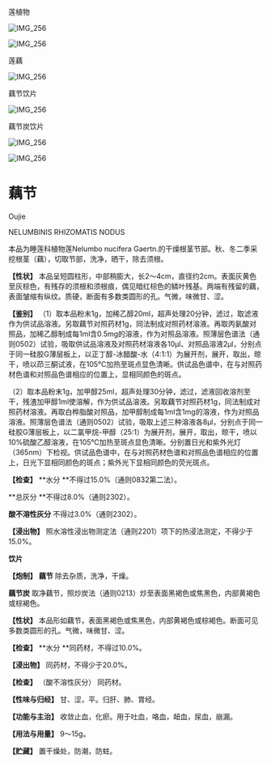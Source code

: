 莲植物

![IMG_256](/medicine-image/ou-jie/1.png)

![IMG_256](/medicine-image/ou-jie/2.png)

莲藕

![IMG_256](/medicine-image/ou-jie/3.png)

藕节饮片

![IMG_256](/medicine-image/ou-jie/4.png)

藕节炭饮片

![IMG_256](/medicine-image/ou-jie/5.png)

![IMG_256](/medicine-image/ou-jie/6.png)

# ****藕节****

Oujie

NELUMBINIS RHIZOMATIS NODUS

本品为睡莲科植物莲Nelumbo nucifera Gaertn.的干燥根茎节部。秋、冬二季采挖根茎（藕），切取节部，洗净，晒干，除去须根。

**【性状】** 本品呈短圆柱形，中部稍膨大，长2～4cm，直径约2cm。表面灰黄色至灰棕色，有残存的须根和须根痕，偶见暗红棕色的鳞叶残基。两端有残留的藕，表面皱缩有纵纹。质硬，断面有多数类圆形的孔。气微，味微甘、涩。

**【鉴别】** （1）取本品粉末1g，加稀乙醇20ml，超声处理20分钟，滤过，取滤液作为供试品溶液。另取藕节对照药材1g，同法制成对照药材溶液。再取丙氨酸对照品，加稀乙醇制成每1ml含0.5mg的溶液，作为对照品溶液。照薄层色谱法（通则0502）试验，吸取供试品溶液及对照药材溶液各10μl、对照品溶液2μl，分别点于同一硅胶G薄层板上，以正丁醇-冰醋酸-水（4:1:1）为展开剂，展开，取出，晾干，喷以茚三酮试液，在105°C加热至斑点显色清晰。供试品色谱中，在与对照药材色谱和对照品色谱相应的位置上，显相同颜色的斑点。

（2）取本品粉末1g，加甲醇25ml，超声处理30分钟，滤过，滤液回收溶剂至干，残渣加甲醇1ml使溶解，作为供试品溶液。另取藕节对照药材1g，同法制成对照药材溶液。再取白桦脂酸对照品，加甲醇制成每1ml含1mg的溶液，作为对照品溶液。照薄层色谱法（通则0502）试验，吸取上述三种溶液各8μl，分别点于同一硅胶G薄层板上，以二氯甲烷-甲醇（25:1）为展开剂，展开，取出，晾干，喷以10\%硫酸乙醇溶液，在105℃加热至斑点显色清晰。分别置日光和紫外光灯（365nm）下检视。供试品色谱中，在与对照药材色谱和对照品色谱相应的位置上，日光下显相同颜色的斑点；紫外光下显相同颜色的荧光斑点。

**【检查】** **水分 **不得过15.0\%（通则0832第二法）。

**总灰分 **不得过8.0\%（通则2302）。

**酸不溶性灰分** 不得过3.0\%（通则2302）。

**【浸出物】** 照水溶性浸出物测定法（通则2201）项下的热浸法测定，不得少于15.0\%。

**饮片**

**【炮制】** **藕节** 除去杂质，洗净，干燥。

**藕节炭** 取净藕节，照炒炭法（通则0213）炒至表面黑褐色或焦黑色，内部黄褐色或棕褐色。

**【性状】** 本品形如藕节，表面黑褐色或焦黑色，内部黄褐色或棕褐色。断面可见多数类圆形的孔。气微，味微甘、涩。

**【检查】** **水分 **同药材，不得过10.0\%。

**【浸出物】** 同药材，不得少于20.0\%。

**【检查】** （酸不溶性灰分） 同药材。

**【性味与归经】** 甘、涩，平。归肝、肺、胃经。

**【功能与主治】** 收敛止血，化瘀。用于吐血，咯血，衄血，尿血，崩漏。

**【用法与用量】** 9～15g。

**【贮藏】** 置干燥处，防潮，防蛀。